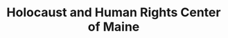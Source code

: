 ---
layout: repo
title: "Holocaust and Human Rights Center of Maine"
id: 2294
permalink: repos/2294/
---